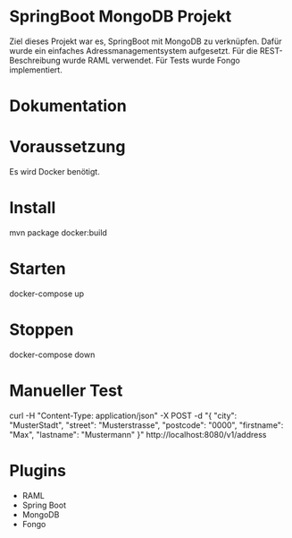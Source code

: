 SpringBoot MongoDB Projekt
===================
Ziel dieses Projekt war es, SpringBoot mit MongoDB zu verknüpfen.
Dafür wurde ein einfaches Adressmanagementsystem aufgesetzt.
Für die REST-Beschreibung wurde RAML verwendet.
Für Tests wurde Fongo implementiert.

# Dokumentation

# Voraussetzung
Es wird Docker benötigt.

# Install
mvn package docker:build

# Starten
docker-compose up

# Stoppen 
docker-compose down

# Manueller Test
curl -H "Content-Type: application/json" -X POST -d "{ \"city\": \"MusterStadt\", \"street\": \"Musterstrasse\", \"postcode\": \"0000\", \"firstname\": \"Max\", \"lastname\": \"Mustermann\" }" http://localhost:8080/v1/address

# Plugins
- RAML
- Spring Boot
- MongoDB
- Fongo